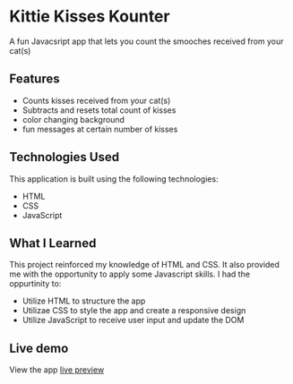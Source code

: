 # Kittie Kisses Kounter

A fun Javacsript app that lets you count the smooches received from your cat(s)

## Features

- Counts kisses received from your cat(s)
- Subtracts and resets total count of kisses
- color changing background
- fun messages at certain number of kisses

## Technologies Used

This application is built using the following technologies:

- HTML
- CSS
- JavaScript

## What I Learned

This project reinforced my knowledge of HTML and CSS. It also provided me with the opportunity to apply some Javascript skills. 
I had the oppurtinity to:

- Utilize HTML to structure the app
- Utilizae CSS to style the app and create a responsive design
- Utilize JavaScript to receive user input and update the DOM

## Live demo

View the app [live preview](https://js-kittie-kounter-81w.netlify.app/)
